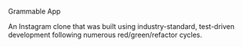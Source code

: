 Grammable App

An Instagram clone that was built using industry-standard, test-driven development following numerous red/green/refactor cycles.

